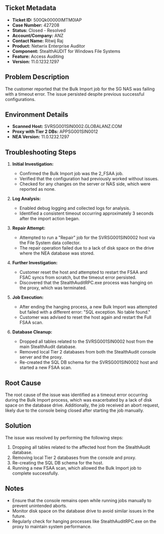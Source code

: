 ## Ticket Metadata
- **Ticket ID:** 500Qk00000IMTM0IAP
- **Case Number:** 427208
- **Status:** Closed - Resolved
- **Account/Company:** ANZ
- **Contact Name:** Ritwij Raj
- **Product:** Netwrix Enterprise Auditor
- **Component:** StealthAUDIT for Windows File Systems
- **Feature:** Access Auditing
- **Version:** 11.0.1232.1297

## Problem Description
The customer reported that the Bulk Import job for the SG NAS was failing with a timeout error. The issue persisted despite previous successful configurations.

## Environment Details
- **Scanned Host:** SVRSG001SIN0002.GLOBALANZ.COM
- **Proxy with Tier 2 DBs:** APPSG001SIN0012
- **NEA Version:** 11.0.1232.1297

## Troubleshooting Steps
1. **Initial Investigation:**
   - Confirmed the Bulk Import job was the 2_FSAA job.
   - Verified that the configuration had previously worked without issues.
   - Checked for any changes on the server or NAS side, which were reported as none.

2. **Log Analysis:**
   - Enabled debug logging and collected logs for analysis.
   - Identified a consistent timeout occurring approximately 3 seconds after the import action began.

3. **Repair Attempt:**
   - Attempted to run a "Repair" job for the SVRSG001SIN0002 host via the File System data collector.
   - The repair operation failed due to a lack of disk space on the drive where the NEA database was stored.

4. **Further Investigation:**
   - Customer reset the host and attempted to restart the FSAA and FSAC syncs from scratch, but the timeout error persisted.
   - Discovered that the StealthAuditRPC.exe process was hanging on the proxy, which was terminated.

5. **Job Execution:**
   - After ending the hanging process, a new Bulk Import was attempted but failed with a different error: "SQL exception. No table found."
   - Customer was advised to reset the host again and restart the Full FSAA scan.

6. **Database Cleanup:**
   - Dropped all tables related to the SVRSG001SIN0002 host from the main StealthAudit database.
   - Removed local Tier 2 databases from both the StealthAudit console server and the proxy.
   - Re-created the SQL DB schema for the SVRSG001SIN0002 host and started a new FSAA scan.

## Root Cause
The root cause of the issue was identified as a timeout error occurring during the Bulk Import process, which was exacerbated by a lack of disk space on the database drive. Additionally, the job received an abort request, likely due to the console being closed after starting the job manually.

## Solution
The issue was resolved by performing the following steps:
1. Dropping all tables related to the affected host from the StealthAudit database.
2. Removing local Tier 2 databases from the console and proxy.
3. Re-creating the SQL DB schema for the host.
4. Running a new FSAA scan, which allowed the Bulk Import job to complete successfully.

## Notes
- Ensure that the console remains open while running jobs manually to prevent unintended aborts.
- Monitor disk space on the database drive to avoid similar issues in the future.
- Regularly check for hanging processes like StealthAuditRPC.exe on the proxy to maintain system performance.
